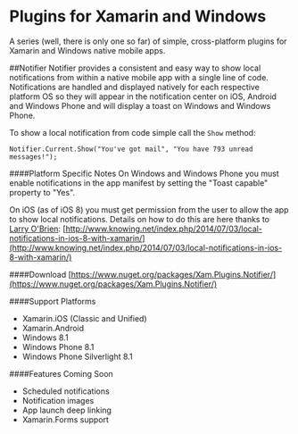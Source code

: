 Plugins for Xamarin and Windows
===============

A series (well, there is only one so far) of simple, cross-platform plugins for Xamarin and Windows native mobile apps. 

##Notifier
Notifier provides a consistent and easy way to show local notifications from within a native mobile app with a single line of code. Notifications are handled and displayed natively for each respective platform OS so they will appear in the notification center on iOS, Android and Windows Phone and will display a toast on Windows and Windows Phone.

To show a local notification from code simple call the `Show` method:

    Notifier.Current.Show("You've got mail", "You have 793 unread messages!");

####Platform Specific Notes
On Windows and Windows Phone you must enable notifications in the app manifest by setting the "Toast capable" property to "Yes".

On iOS (as of iOS 8) you must get permission from the user to allow the app to show local notifications.  Details on how to do this are here thanks to [Larry O'Brien](https://twitter.com/lobrien): [http://www.knowing.net/index.php/2014/07/03/local-notifications-in-ios-8-with-xamarin/](http://www.knowing.net/index.php/2014/07/03/local-notifications-in-ios-8-with-xamarin/)

####Download
[https://www.nuget.org/packages/Xam.Plugins.Notifier/](https://www.nuget.org/packages/Xam.Plugins.Notifier/)

####Support Platforms
* Xamarin.iOS (Classic and Unified)
* Xamarin.Android
* Windows 8.1
* Windows Phone 8.1
* Windows Phone Silverlight 8.1

####Features Coming Soon
* Scheduled notifications
* Notification images
* App launch deep linking
* Xamarin.Forms support
